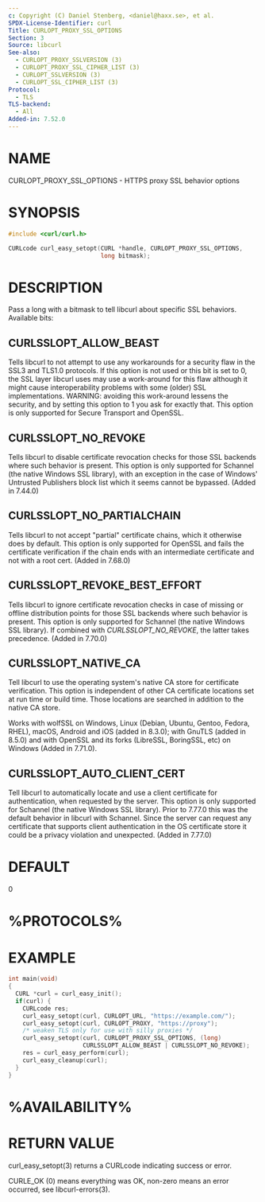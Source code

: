 ```yaml
---
c: Copyright (C) Daniel Stenberg, <daniel@haxx.se>, et al.
SPDX-License-Identifier: curl
Title: CURLOPT_PROXY_SSL_OPTIONS
Section: 3
Source: libcurl
See-also:
  - CURLOPT_PROXY_SSLVERSION (3)
  - CURLOPT_PROXY_SSL_CIPHER_LIST (3)
  - CURLOPT_SSLVERSION (3)
  - CURLOPT_SSL_CIPHER_LIST (3)
Protocol:
  - TLS
TLS-backend:
  - All
Added-in: 7.52.0
---
```


# NAME

CURLOPT_PROXY_SSL_OPTIONS - HTTPS proxy SSL behavior options

# SYNOPSIS

~~~c
#include <curl/curl.h>

CURLcode curl_easy_setopt(CURL *handle, CURLOPT_PROXY_SSL_OPTIONS,
                          long bitmask);
~~~

# DESCRIPTION

Pass a long with a bitmask to tell libcurl about specific SSL
behaviors. Available bits:

## CURLSSLOPT_ALLOW_BEAST

Tells libcurl to not attempt to use any workarounds for a security flaw in the
SSL3 and TLS1.0 protocols. If this option is not used or this bit is set to 0,
the SSL layer libcurl uses may use a work-around for this flaw although it
might cause interoperability problems with some (older) SSL implementations.
WARNING: avoiding this work-around lessens the security, and by setting this
option to 1 you ask for exactly that. This option is only supported for Secure
Transport and OpenSSL.

## CURLSSLOPT_NO_REVOKE

Tells libcurl to disable certificate revocation checks for those SSL backends
where such behavior is present. This option is only supported for Schannel
(the native Windows SSL library), with an exception in the case of Windows'
Untrusted Publishers block list which it seems cannot be bypassed. (Added in
7.44.0)

## CURLSSLOPT_NO_PARTIALCHAIN

Tells libcurl to not accept "partial" certificate chains, which it otherwise
does by default. This option is only supported for OpenSSL and fails the
certificate verification if the chain ends with an intermediate certificate
and not with a root cert. (Added in 7.68.0)

## CURLSSLOPT_REVOKE_BEST_EFFORT

Tells libcurl to ignore certificate revocation checks in case of missing or
offline distribution points for those SSL backends where such behavior is
present. This option is only supported for Schannel (the native Windows SSL
library). If combined with *CURLSSLOPT_NO_REVOKE*, the latter takes
precedence. (Added in 7.70.0)

## CURLSSLOPT_NATIVE_CA

Tell libcurl to use the operating system's native CA store for certificate
verification. This option is independent of other CA certificate locations set
at run time or build time. Those locations are searched in addition to the
native CA store.

Works with wolfSSL on Windows, Linux (Debian, Ubuntu, Gentoo, Fedora, RHEL),
macOS, Android and iOS (added in 8.3.0); with GnuTLS (added in 8.5.0) and with
OpenSSL and its forks (LibreSSL, BoringSSL, etc) on Windows (Added in 7.71.0).

## CURLSSLOPT_AUTO_CLIENT_CERT

Tell libcurl to automatically locate and use a client certificate for
authentication, when requested by the server. This option is only supported
for Schannel (the native Windows SSL library). Prior to 7.77.0 this was the
default behavior in libcurl with Schannel. Since the server can request any
certificate that supports client authentication in the OS certificate store it
could be a privacy violation and unexpected.
(Added in 7.77.0)

# DEFAULT

0

# %PROTOCOLS%

# EXAMPLE

~~~c
int main(void)
{
  CURL *curl = curl_easy_init();
  if(curl) {
    CURLcode res;
    curl_easy_setopt(curl, CURLOPT_URL, "https://example.com/");
    curl_easy_setopt(curl, CURLOPT_PROXY, "https://proxy");
    /* weaken TLS only for use with silly proxies */
    curl_easy_setopt(curl, CURLOPT_PROXY_SSL_OPTIONS, (long)
                     CURLSSLOPT_ALLOW_BEAST | CURLSSLOPT_NO_REVOKE);
    res = curl_easy_perform(curl);
    curl_easy_cleanup(curl);
  }
}
~~~

# %AVAILABILITY%

# RETURN VALUE

curl_easy_setopt(3) returns a CURLcode indicating success or error.

CURLE_OK (0) means everything was OK, non-zero means an error occurred, see
libcurl-errors(3).
